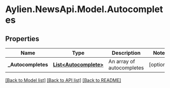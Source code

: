 # Aylien.NewsApi.Model.Autocompletes
## Properties

Name | Type | Description | Notes
------------ | ------------- | ------------- | -------------
**_Autocompletes** | [**List&lt;Autocomplete&gt;**](Autocomplete.md) | An array of autocompletes | [optional] 

[[Back to Model list]](../README.md#documentation-for-models) [[Back to API list]](../README.md#documentation-for-api-endpoints) [[Back to README]](../README.md)

